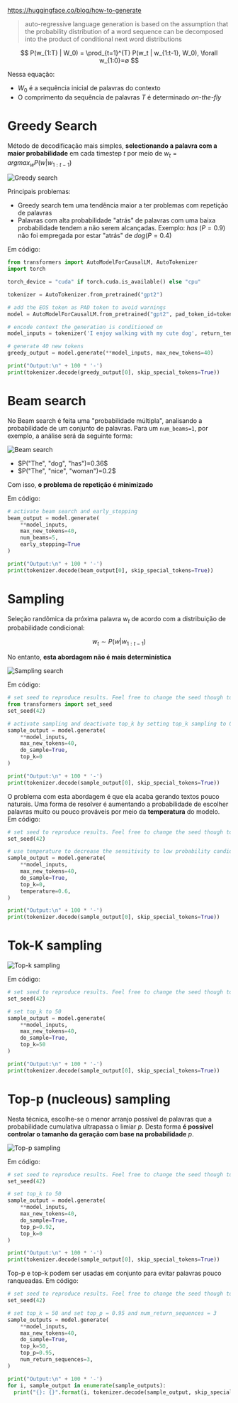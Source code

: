 https://huggingface.co/blog/how-to-generate

> auto-regressive language generation is based on the assumption that the probability distribution of a word sequence can be decomposed into the product of conditional next word distributions

$$
P(w_{1:T} | W_0) = \prod_{t=1}^{T} P(w_t | w_{1:t-1}, W_0), \forall w_{1:0}=∅
$$

Nessa equação:
- $W_0$ é a sequência inicial de palavras do contexto
- O comprimento da sequência de palavras $T$ é determinado _on-the-fly_


# Greedy Search

Método de decodificação mais simples, **selectionando a palavra com a maior probabilidade** em cada timestep $t$ por meio de $w_t=argmax_wP(w| w_{1:t-1})$

![Greedy search](images/greedy_search.png)

Principais problemas:
- Greedy search tem uma tendência maior a ter problemas com repetição de palavras
- Palavras com alta probabilidade "atrás" de palavras com uma baixa probabilidade tendem a não serem alcançadas. Exemplo: _has_ ($P=0.9$) não foi empregada por estar "atrás" de _dog_($P=0.4$)

Em código:

```python
from transformers import AutoModelForCausalLM, AutoTokenizer
import torch

torch_device = "cuda" if torch.cuda.is_available() else "cpu"

tokenizer = AutoTokenizer.from_pretrained("gpt2")

# add the EOS token as PAD token to avoid warnings
model = AutoModelForCausalLM.from_pretrained("gpt2", pad_token_id=tokenizer.eos_token_id).to(torch_device)
```

```python
# encode context the generation is conditioned on
model_inputs = tokenizer('I enjoy walking with my cute dog', return_tensors='pt').to(torch_device)

# generate 40 new tokens
greedy_output = model.generate(**model_inputs, max_new_tokens=40)

print("Output:\n" + 100 * '-')
print(tokenizer.decode(greedy_output[0], skip_special_tokens=True))
```

# Beam search

No Beam search é feita uma "probabilidade múltipla", analisando a probabilidade de um conjunto de palavras. Para um `num_beams=1`, por exemplo, a análise será da seguinte forma:

![Beam search](images/beam_search.png)

- $P("The", "dog", "has")=0.36$
- $P("The", "nice", "woman")=0.2$

Com isso, **o problema de repetição é minimizado**

Em código:

```python
# activate beam search and early_stopping
beam_output = model.generate(
    **model_inputs,
    max_new_tokens=40,
    num_beams=5,
    early_stopping=True
)

print("Output:\n" + 100 * '-')
print(tokenizer.decode(beam_output[0], skip_special_tokens=True))
```

# Sampling


Seleção randômica da próxima palavra $w_t$ de acordo com a distribuição de probabilidade condicional:

$$
w_t ∼ P(w|w_{1:t-1})
$$

No entanto, **esta abordagem não é mais determinística**

![Sampling search](images/sampling_search.png)

Em código:

```python
# set seed to reproduce results. Feel free to change the seed though to get different results
from transformers import set_seed
set_seed(42)

# activate sampling and deactivate top_k by setting top_k sampling to 0
sample_output = model.generate(
    **model_inputs,
    max_new_tokens=40,
    do_sample=True,
    top_k=0
)

print("Output:\n" + 100 * '-')
print(tokenizer.decode(sample_output[0], skip_special_tokens=True))
```

O problema com esta abordagem é que ela acaba gerando textos pouco naturais. Uma forma de resolver é aumentando a probabilidade de escolher palavras muito ou pouco prováveis por meio da **temperatura** do modelo. Em código:

```python
# set seed to reproduce results. Feel free to change the seed though to get different results
set_seed(42)

# use temperature to decrease the sensitivity to low probability candidates
sample_output = model.generate(
    **model_inputs,
    max_new_tokens=40,
    do_sample=True,
    top_k=0,
    temperature=0.6,
)

print("Output:\n" + 100 * '-')
print(tokenizer.decode(sample_output[0], skip_special_tokens=True))
```

# Tok-K sampling

![Top-k sampling](images/top_k_sampling.png)

Em código:

```python
# set seed to reproduce results. Feel free to change the seed though to get different results
set_seed(42)

# set top_k to 50
sample_output = model.generate(
    **model_inputs,
    max_new_tokens=40,
    do_sample=True,
    top_k=50
)

print("Output:\n" + 100 * '-')
print(tokenizer.decode(sample_output[0], skip_special_tokens=True))
```

# Top-p (nucleous) sampling

Nesta técnica, escolhe-se o menor arranjo possível de palavras que a probabilidade cumulativa ultrapassa o limiar $p$. Desta forma **é possível controlar o tamanho da geração com base na probabilidade** $p$.

![Top-p sampling](images/top_p_sampling.png)

Em código:

```python
# set seed to reproduce results. Feel free to change the seed though to get different results
set_seed(42)

# set top_k to 50
sample_output = model.generate(
    **model_inputs,
    max_new_tokens=40,
    do_sample=True,
    top_p=0.92,
    top_k=0
)

print("Output:\n" + 100 * '-')
print(tokenizer.decode(sample_output[0], skip_special_tokens=True))
```

Top-p e top-k podem ser usadas em conjunto para evitar palavras pouco ranqueadas. Em código:

```python
# set seed to reproduce results. Feel free to change the seed though to get different results
set_seed(42)

# set top_k = 50 and set top_p = 0.95 and num_return_sequences = 3
sample_outputs = model.generate(
    **model_inputs,
    max_new_tokens=40,
    do_sample=True,
    top_k=50,
    top_p=0.95,
    num_return_sequences=3,
)

print("Output:\n" + 100 * '-')
for i, sample_output in enumerate(sample_outputs):
  print("{}: {}".format(i, tokenizer.decode(sample_output, skip_special_tokens=True)))
```